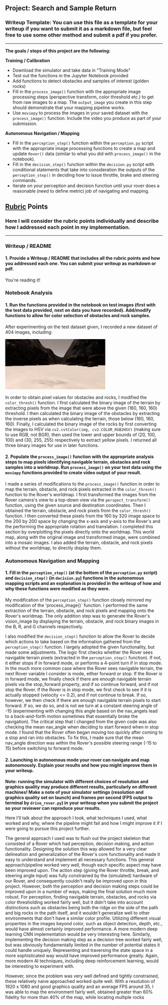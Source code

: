 ## Project: Search and Sample Return
### Writeup Template: You can use this file as a template for your writeup if you want to submit it as a markdown file, but feel free to use some other method and submit a pdf if you prefer.

---


**The goals / steps of this project are the following:**  

**Training / Calibration**  

* Download the simulator and take data in "Training Mode"
* Test out the functions in the Jupyter Notebook provided
* Add functions to detect obstacles and samples of interest (golden rocks)
* Fill in the `process_image()` function with the appropriate image processing steps (perspective transform, color threshold etc.) to get from raw images to a map.  The `output_image` you create in this step should demonstrate that your mapping pipeline works.
* Use `moviepy` to process the images in your saved dataset with the `process_image()` function.  Include the video you produce as part of your submission.

**Autonomous Navigation / Mapping**

* Fill in the `perception_step()` function within the `perception.py` script with the appropriate image processing functions to create a map and update `Rover()` data (similar to what you did with `process_image()` in the notebook). 
* Fill in the `decision_step()` function within the `decision.py` script with conditional statements that take into consideration the outputs of the `perception_step()` in deciding how to issue throttle, brake and steering commands. 
* Iterate on your perception and decision function until your rover does a reasonable (need to define metric) job of navigating and mapping.  

[//]: # (Image References)

[image1]: ./dataset/IMG/robocam_2018_09_22_13_41_11_970.jpg

## [Rubric](https://review.udacity.com/#!/rubrics/916/view) Points
### Here I will consider the rubric points individually and describe how I addressed each point in my implementation.  

---
### Writeup / README

#### 1. Provide a Writeup / README that includes all the rubric points and how you addressed each one.  You can submit your writeup as markdown or pdf.  

You're reading it!

### Notebook Analysis
#### 1. Run the functions provided in the notebook on test images (first with the test data provided, next on data you have recorded). Add/modify functions to allow for color selection of obstacles and rock samples.
After experimenting on the test dataset given, I recorded a new dataset of 404 images, including:

![alt text][image1]

In order to obtain pixel values for obstacles and rocks, I modified the `color_thresh()` function.
I first calculated the binary image of the terrain by extracting pixels from the image that were above the given (160, 160, 160) threshold.
I then calculated the binary image of the obstacles by extracting the inverse pixels as when calculating the terrain, those below (160, 160, 160).
Finally, I calculated the binary image of the rocks by first converting the images to HSV via `cv2.cvtColor(img, cv2.COLOR_RGB2HSV)` (making sure to use RGB, not BGR), 
then used the lower and upper bounds of (20, 100, 100) and (30, 255, 255) respectively to extract yellow pixels. 
I returned all three binary images for use in later functions. 

#### 2. Populate the `process_image()` function with the appropriate analysis steps to map pixels identifying navigable terrain, obstacles and rock samples into a worldmap.  Run `process_image()` on your test data using the `moviepy` functions provided to create video output of your result.

I made a series of modifications to the `process_image()` function in order to map the terrain, obstacle, and rock pixels extracted
in the `color_thresh()` function to the Rover's worldmap. I first transformed the images from the Rover camera's view to a top-down view
via the `perspect_transform()` function, using the given source and destination coordinates. Then I obtained the terrain, obstacle,
and rock pixels from the `color_thresh()` function. I then converted these pixels from the 160 by 320 image space to the 200 by 200
space by changing the x-axis and y-axis to the Rover's and the performing the appropriate rotation and translation. I completed this
section by overplotting the pixels directly onto the worldmap. This world map, along with the original image and transformed image, were
combined into a mosaic images. I also added the terrain, obstacle, and rock pixels without the worldmap, to directly display them.

### Autonomous Navigation and Mapping

#### 1. Fill in the `perception_step()` (at the bottom of the `perception.py` script) and `decision_step()` (in `decision.py`) functions in the autonomous mapping scripts and an explanation is provided in the writeup of how and why these functions were modified as they were.

My modification of the `perception_step()` function closely mirrored my modification of the 'process_image()` function. I performed the
same extraction of the terrain, obstacle, and rock pixels and mapping onto the Rover's worldmap. The only addition step was to generate
the Rover's vision_image by displaying the terrain, obstacle, and rock binary images in the B, R, and G channels respectively.

I also modified the `decision_step()` function to allow the Rover to decide which actions to take based on the information gathered
from the `perception_step()` function. I largely adopted the given functionality, but made some adjustments. The logic first checks
whether the Rover sees navigable terrain pixels (extracted in the `perception_step()` function). If not, it either stops if in forward mode,
or performs a 4-point turn if in stop mode. In the much more common case where the Rover sees navigable terrain, the next Rover variable
I consider is mode, either forward or stop. If the Rover is in forward mode, we finally check if there are enough navigable terrain
pixels via the stop_forward property, and if so continue forward, and if not stop the Rover. If the Rover is in stop mode, we first check
to see if it is actually stopped (velocity <= 0.2), and if not continue to break. If so, however, we then check if there are enough
navigable terrain pixels to start forward. If so, we do so, and is not we turn at a constant steering angle of -15 (experimenting with
changing this angle based on the nav_angels lead to a back-and-forth motion sometimes that essentially broke the navigation).
The critical step that I changed from the given code was also checking the mean nav_angle when deciding to start forward when in stop mode.
I found that the Rover often began moving too quickly after coming to a stop and ran into obstacles. To fix this, I made sure that the
mean nav_angle direction was within the Rover's possible steering range (-15 to 15) before switching to forward mode.


#### 2. Launching in autonomous mode your rover can navigate and map autonomously.  Explain your results and how you might improve them in your writeup.  

**Note: running the simulator with different choices of resolution and graphics quality may produce different results, particularly on different machines!  Make a note of your simulator settings (resolution and graphics quality set on launch) and frames per second (FPS output to terminal by `drive_rover.py`) in your writeup when you submit the project so your reviewer can reproduce your results.**

Here I'll talk about the approach I took, what techniques I used, what worked and why, where the pipeline might fail and how I might improve it if I were going to pursue this project further.  

The general approach I used was to flush out the project skeleton that consisted of a Rover which had perception, decision making, and
action functionality. Designing the solution this way allowed for a very clear delineation and generalization of the Rover's core
functionality and made it easy to understand and implement all necessary functions. This general approach/pipeline worked very well,
though each specific aspect may have been improved upon. The action step (giving the Rover throttle, break, and steering angle input)
was fully constrained by the (simulated) hardware of our Rover, and consequently couldn't really be improved upon in this project.
However, both the perception and decision making steps could be improved upon in a number of ways, making the final solution much more
robust. For perception, finding navigable terrain, obstacles, and rocks via color thresholding worked fairly well, but it didn't take
into account distinctions such as obstacles being both the ridge on the side of the path and big rocks in the path itself, and it
wouldn't generalize well to other environments that don't have a similar color profile. Utilizing different visual properties in the
images beyond color, such as object detection, depth, etc., would have almost certainly improved performance. A more modern deep
learning CNN implementation would be very interesting here. Similarly, implementing the decision making step as a decision tree
worked fairly well, but was obviously fundamentally limited in the number of potential states it could handle uniquely. Representing
and traversing the state space in a more sophisticated way would have improved performance greatly. Again, more modern AI techniques,
including deep reinforcement learning, would be interesting to experiment with.

However, since the problem was very well defined and tightly constrained, these relatively naive approached worked quite well. With a
resolution of 1920 x 1080 and good graphics quality and an average FPS around 35, I was able to map the environment fairly well, 
obtained greater than 60% fidelity for more than 40% of the map, while locating multiple rocks

